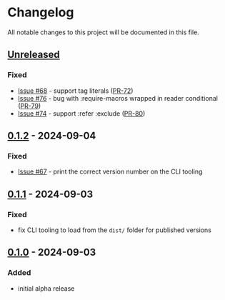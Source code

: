 # Changelog

All notable changes to this project will be documented in this file.

## [Unreleased]

### Fixed
- [Issue #68] - support tag literals ([PR-72])
- [Issue #76] - bug with :require-macros wrapped in reader conditional ([PR-79])
- [Issue #74] - support :refer :exclude ([PR-80])

## [0.1.2] - 2024-09-04

### Fixed
- [Issue #67] - print the correct version number on the CLI tooling

## [0.1.1] - 2024-09-03

### Fixed
- fix CLI tooling to load from the `dist/` folder for published versions

## [0.1.0] - 2024-09-03

### Added
- initial alpha release

[Unreleased]: https://github.com/oakmac/standard-clojure-style-js/compare/v0.1.2...HEAD
[0.1.2]: https://github.com/oakmac/standard-clojure-style-js/releases/tag/v0.1.2
[0.1.1]: https://github.com/oakmac/standard-clojure-style-js/releases/tag/v0.1.1
[0.1.0]: https://github.com/oakmac/standard-clojure-style-js/releases/tag/v0.1.0

[Issue #67]:https://github.com/oakmac/standard-clojure-style-js/issues/67
[Issue #68]:https://github.com/oakmac/standard-clojure-style-js/issues/68
[Issue #74]:https://github.com/oakmac/standard-clojure-style-js/issues/74
[Issue #76]:https://github.com/oakmac/standard-clojure-style-js/issues/76

[PR-72]:https://github.com/oakmac/standard-clojure-style-js/pull/72
[PR-79]:https://github.com/oakmac/standard-clojure-style-js/pull/79
[PR-80]:https://github.com/oakmac/standard-clojure-style-js/pull/80
